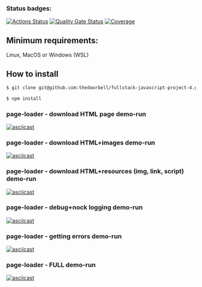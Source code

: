 ### Status badges:
[![Actions Status](https://github.com/thedoorbell/fullstack-javascript-project-4/actions/workflows/hexlet-check.yml/badge.svg)](https://github.com/thedoorbell/fullstack-javascript-project-4/actions)
[![Quality Gate Status](https://sonarcloud.io/api/project_badges/measure?project=thedoorbell_fullstack-javascript-project-4&metric=alert_status)](https://sonarcloud.io/summary/new_code?id=thedoorbell_fullstack-javascript-project-4) [![Coverage](https://sonarcloud.io/api/project_badges/measure?project=thedoorbell_fullstack-javascript-project-4&metric=coverage)](https://sonarcloud.io/summary/new_code?id=thedoorbell_fullstack-javascript-project-4)

## Minimum requirements:

Linux, MacOS or Windows (WSL)

## How to install

```bash
$ git clone git@github.com:thedoorbell/fullstack-javascript-project-4.git
```
```bash
$ npm install 
```

### page-loader - download HTML page demo-run

[![asciicast](https://asciinema.org/a/xt1Kch8zUDtulHJsPgcYUKL4x.svg)](https://asciinema.org/a/xt1Kch8zUDtulHJsPgcYUKL4x)

### page-loader - download HTML+images demo-run

[![asciicast](https://asciinema.org/a/HbRRWBNE3aYw2uMwa7ApGDTMi.svg)](https://asciinema.org/a/HbRRWBNE3aYw2uMwa7ApGDTMi)

### page-loader - download HTML+resources (img, link, script) demo-run

[![asciicast](https://asciinema.org/a/THhoa6jKByM2sczPPVcxlbx8K.svg)](https://asciinema.org/a/THhoa6jKByM2sczPPVcxlbx8K)

### page-loader - debug+nock logging demo-run

[![asciicast](https://asciinema.org/a/qXnCpnnSu6T2eqyjderjqIuxu.svg)](https://asciinema.org/a/qXnCpnnSu6T2eqyjderjqIuxu)

### page-loader - getting errors demo-run

[![asciicast](https://asciinema.org/a/kkjBtoQgflzBLiNDwT5KHhM1b.svg)](https://asciinema.org/a/kkjBtoQgflzBLiNDwT5KHhM1b)

### page-loader - FULL demo-run

[![asciicast](https://asciinema.org/a/4LPZs99Lp1SxaGy4euW8gLzB9.svg)](https://asciinema.org/a/4LPZs99Lp1SxaGy4euW8gLzB9)
